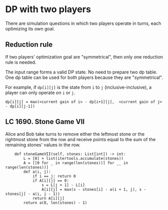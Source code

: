 DP with two players
===

There are simulation questions in which two players operate in turns, each optimizing its own goal.

Reduction rule
---
If two players' optimization goal are "symmetrical", then only one reduction rule is needed.

The input range forms a valid DP state. No need to prepare two dp table. One dp table can be used for both players because they are "symmetrical".

For example, if `dp[i][j]` is the state from `i` to `j` (inclusive-inclusive), a player can only operate on `i` or `j`.
```
dp[i][j] = max(<current gain of i> - dp[i+1][j],  <current gain of j> - dp[i][j-1])
```

LC 1690. Stone Game VII
---
Alice and Bob take turns to remove either the leftmost stone or the rightmost stone from the row and receive points equal to the sum of the remaining stones' values in the row.

```
    def stoneGameVII(self, stones: List[int]) -> int:
        L = [0] + list(itertools.accumulate(stones))
        A = [[0 for _ in range(len(stones))] for __ in range(len(stones))]
        def a(i, j):
            if i == j: return 0
            if A[i][j] == 0:
                s = L[j + 1] - L[i]
                A[i][j] = max(s - stones[i] - a(i + 1, j), s - stones[j] - a(i, j - 1))
            return A[i][j]
        return a(0, len(stones) - 1)
```
